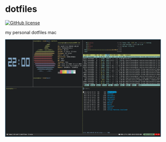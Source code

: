 # dotfiles

[![GitHub license](https://img.shields.io/badge/license-MIT-blue.svg)](https://github.com/zouzonghua/dotfiles/blob/main/LICENSE)

my personal dotfiles mac

![shreenshot](./screenshot/202110152200.png)
